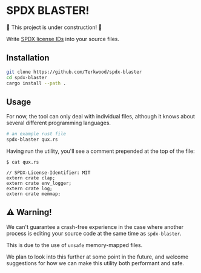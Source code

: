 # SPDX BLASTER!

🚧 This project is under construction! 🚧 

Write [SPDX license IDs](https://spdx.dev/ids/) into your source files. 

## Installation

```sh
git clone https://github.com/Terkwood/spdx-blaster
cd spdx-blaster
cargo install --path .
```

## Usage

For now, the tool can only deal with individual files, although it knows about several different programming languages.

```sh
# an example rust file
spdx-blaster qux.rs
```

Having run the utility, you'll see a comment prepended at the top of the file:

```text
$ cat qux.rs

// SPDX-License-Identifier: MIT
extern crate clap;
extern crate env_logger;
extern crate log;
extern crate memmap;
```

## ⚠️ Warning!

We can't guarantee a crash-free experience in the case where another process is editing your source code at the same time as `spdx-blaster`. 

This is due to the use of `unsafe` memory-mapped files.

We plan to look into this further at some point in the future, and welcome suggestions for how we can make this utility both performant and safe. 
